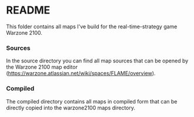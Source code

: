 # README #

This folder contains all maps I've build for the real-time-strategy game Warzone 2100.

### Sources ###
In the source directory you can find all map sources that can be opened by the Warzone 2100 map editor (https://warzone.atlassian.net/wiki/spaces/FLAME/overview).

### Compiled ###
The compiled directory contains all maps in compiled form that can be directly copied into the warzone2100 maps directory.